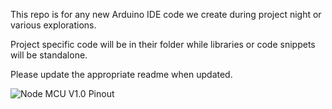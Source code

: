 This repo is for any new Arduino IDE code we create during project night or various explorations.

Project specific code will be in their folder while libraries or code snippets will be standalone.

Please update the appropriate readme when updated.

![Node MCU V1.0 Pinout](../images/esp_nodemcu_pinout.png)
